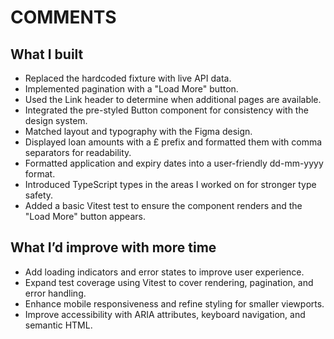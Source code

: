 # COMMENTS

## What I built
- Replaced the hardcoded fixture with live API data.
- Implemented pagination with a "Load More" button.
- Used the Link header to determine when additional pages are available.
- Integrated the pre-styled Button component for consistency with the design system.
- Matched layout and typography with the Figma design.
- Displayed loan amounts with a £ prefix and formatted them with comma separators for readability.
- Formatted application and expiry dates into a user-friendly dd-mm-yyyy format.
- Introduced TypeScript types in the areas I worked on for stronger type safety.
- Added a basic Vitest test to ensure the component renders and the "Load More" button appears.

## What I’d improve with more time
- Add loading indicators and error states to improve user experience.
- Expand test coverage using Vitest to cover rendering, pagination, and error handling.
- Enhance mobile responsiveness and refine styling for smaller viewports.
- Improve accessibility with ARIA attributes, keyboard navigation, and semantic HTML.
